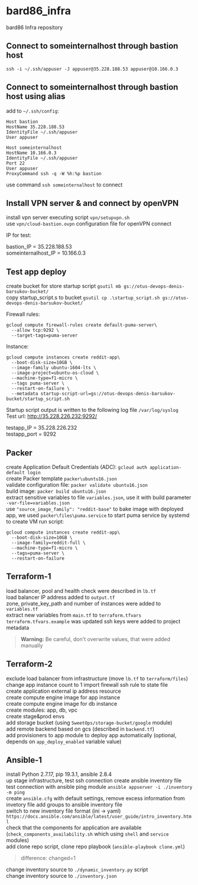 # bard86_infra
bard86 Infra repository
  
## Connect to someinternalhost through bastion host  
`ssh -i ~/.ssh/appuser -J appuser@35.228.188.53 appuser@10.166.0.3`

## Connect to someinternalhost through bastion host using alias  
add to `~/.ssh/config`:  

```console
Host bastion
HostName 35.228.188.53
IdentityFile ~/.ssh/appuser
User appuser
```

```console
Host someinternalhost
HostName 10.166.0.3
IdentityFile ~/.ssh/appuser
Port 22
User appuser
ProxyCommand ssh -q -W %h:%p bastion
```

use command `ssh someinternalhost` to connect  
  
## Install VPN server & and connect by openVPN  
install vpn server executing script `vpn/setupvpn.sh`  
use `vpn/cloud-bastion.ovpn` configuration file for openVPN connect  
  
IP for test:  
  
bastion_IP = 35.228.188.53  
someinternalhost_IP = 10.166.0.3  
  
## Test app deploy  
create bucket for store startup script `gsutil mb gs://otus-devops-denis-barsukov-bucket/`  
copy startup_script.s to bucket `gsutil cp .\startup_script.sh gs://otus-devops-denis-barsukov-bucket/`  
  
Firewall rules:  
```console
gcloud compute firewall-rules create default-puma-server\
  --allow tcp:9292 \
  --target-tags=puma-server
```
  
Instance:  
```console
gcloud compute instances create reddit-app\
  --boot-disk-size=10GB \
  --image-family ubuntu-1604-lts \
  --image-project=ubuntu-os-cloud \
  --machine-type=f1-micro \
  --tags puma-server \
  --restart-on-failure \
  --metadata startup-script-url=gs://otus-devops-denis-barsukov-bucket/startup_script.sh
```
  
Startup script output is written to the following log file `/var/log/syslog`  
Test url: http://35.228.226.232:9292/  
  
testapp_IP = 35.228.226.232  
testapp_port = 9292  

## Packer

create Application Default Credentials (ADC): `gcloud auth application-default login`  
create Packer template `packer\ubuntu16.json`  
validate configuration file: `packer validate ubuntu16.json`   
build image: `packer build ubuntu16.json`  
extract sensitive variables to file `variables.json`, use it with build parameter `-var-file=variables.json`  
use `"source_image_family": "reddit-base"` to bake image with deployed app, we used `packer\files\puma.service` to start puma service by systemd  
to create VM run script:  
```console
gcloud compute instances create reddit-app\
  --boot-disk-size=10GB \
  --image-family=reddit-full \
  --machine-type=f1-micro \
  --tags=puma-server \
  --restart-on-failure
```

## Terraform-1
  
load balancer, pool and health check were described in `lb.tf`  
load balancer IP address added to `output.tf`   
zone, private_key_path and number of instances were added to `variables.tf`  
extract new variables from `main.tf` to `terraform.tfvars`  
`terraform.tfvars.example` was updated
ssh keys were added to project metadata

> **Warning:** Be careful, don't overwrite values, that were added manually

## Terraform-2

exclude load balancer from infrastructure (move `lb.tf` to `terraform/files`)
change app instance count to 1 
import firewall ssh rule to state file  
create application external ip address resource  
create compute engine image for app instance  
create compute engine image for db instance  
create modules: app, db, vpc  
create stage&prod envs  
add storage bucket (using `SweetOps/storage-bucket/google` module)  
add remote backend based on gcs (described in `backend.tf`)  
add provisioners to app module to deploy app automatically (optional, depends on `app_deploy_enabled` variable value)  

## Ansible-1

install Python 2.7.17, pip 19.3.1, ansible 2.8.4  
up stage infrastructure, test ssh connection
create ansible inventory file  
test connection with ansible ping module `ansible appserver -i ./inventory -m ping`  
create `ansible.cfg` with default settings, remove excess information from invetory file 
add groups to ansible inventory file  
switch to new inventory file format (ini -> yaml) `https://docs.ansible.com/ansible/latest/user_guide/intro_inventory.html`  
check that the components for application are available (`check_components_availability.sh` which using `shell` and `service` modules)  
add clone repo script, clone repo playbook (`ansible-playbook clone.yml`)  
>difference: changed=1
  
change inventory source to `./dynamic_inventory.py` script  
change inventory source to `./inventory.json`  
